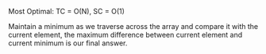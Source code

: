 Most Optimal: TC = O(N), SC = O(1)

Maintain a minimum as we traverse across the array
and compare it with the current element, 
the maximum difference between current element and current minimum
is our final answer.